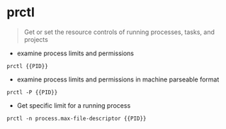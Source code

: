 # prctl

> Get or set the resource controls of running processes,
> tasks, and projects

- examine process limits and permissions

`prctl {{PID}}`

- examine process limits and permissions in machine parseable format

`prctl -P {{PID}}`

- Get specific limit for a running process

`prctl -n process.max-file-descriptor {{PID}}`